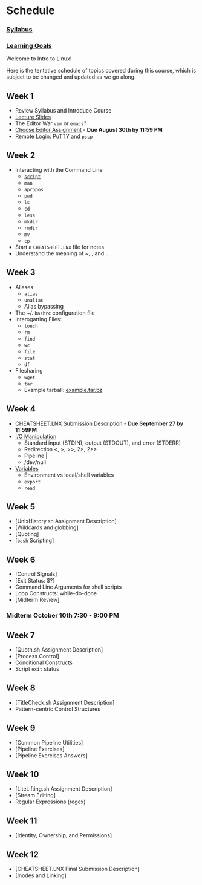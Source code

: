 
# Schedule

### [Syllabus](https://kellyn-larson.github.io/syllabusFall2019.pdf)       
### [Learning Goals](https://kellyn-larson.github.io/learning-goals.txt)

Welcome to Intro to Linux! 

Here is the tentative schedule of topics covered during this course, which is subject to be changed and updated as we go along. 

## Week 1 

- Review Syllabus and Introduce Course
- [Lecture Slides](https://kellyn-larson.github.io/01_lecture1.pdf)
- The Editor War `vim` or `emacs`?
- [Choose Editor Assignment](https://kellyn-larson.github.io/chooseEditor.txt) - **Due August 30th by 11:59 PM**
- [Remote Login: PuTTY and `pscp`](https://kellyn-larson.github.io/remote_login.txt)


## Week 2 
- Interacting with the Command Line
   * [`script`](https://kellyn-larson.github.io/script.txt)
   * `man`
   * `apropos`
   * `pwd`
   * `ls`
   * `cd`
   * `less`
   * `mkdir`
   * `rmdir`
   * `mv`
   * `cp`
- Start a `CHEATSHEET.LNX` file for notes
- Understand the meaning of ~,., and ..

## Week 3 
- Aliases
   * `alias`
   * `unalias`
   * Alias bypassing
- The ~/. `bashrc` configuration file
- Interogatting Files:
   * `touch`
   * `rm`
   * `find`
   * `wc`
   * `file`
   * `stat`
   * `df`
- Filesharing
   * `wget`
   * `tar`
   * Example tarball: [example.tar.bz](https://kellyn-larson.github.io/example.tar.bz)
 
## Week 4 
 - [CHEATSHEET.LNX Submission Description](https://kellyn-larson.github.io/cheatsheetsubmission.txt) - **Due September 27 by 11:59PM**
 - [I/O Manipulation](https://kellyn-larson.github.io/IONotes.txt)
     * Standard input (STDIN), output (STDOUT), and error (STDERR)
     * Redirection <, >, >>, 2>, 2>>
     * Pipeline \| 
     * /dev/null
 - [Variables](https://kellyn-larson.github.io/VariablesNotes.txt)
     * Environment vs local/shell variables
     * `export`
     * `read`
 
## Week 5 
 - [UnixHistory.sh Assignment Description]
 - [Wildcards and globbing]
 - [Quoting]
 - [`bash` Scripting]

 
## Week 6 
 - [Control Signals]
 - [Exit Status: $?]
 - Command Line Arguments for shell scripts
 - Loop Constructs: while-do-done
 - [Midterm Review]
 
 ### Midterm October 10th 7:30 - 9:00 PM
 
## Week 7 
- [Quoth.sh Assignment Description]
 - [Process Control]
 - Conditional Constructs 
 - Script `exit` status 
 
## Week 8 
 - [TitleCheck.sh Assignment Description]
 - Pattern-centric Control Structures
 
## Week 9 
 - [Common Pipeline Utilities]
 - [Pipeline Exercises]
 - [Pipeline Exercises Answers]
 
## Week 10 
 - [LiteLifting.sh Assignment Description]
 - [Stream Editing]
 - Regular Expressions (regex)
 
## Week 11  
  - [Identity, Ownership, and Permissions]
 
## Week 12 
 - [CHEATSHEET.LNX Final Submission Description]
 - [Inodes and Linking]
